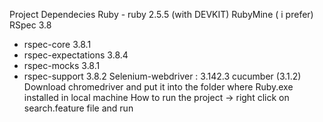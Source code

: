 Project Dependecies
Ruby - ruby 2.5.5 (with DEVKIT) 
RubyMine ( i prefer)
RSpec 3.8
  - rspec-core 3.8.1
  - rspec-expectations 3.8.4
  - rspec-mocks 3.8.1
  - rspec-support 3.8.2
Selenium-webdriver : 3.142.3
cucumber (3.1.2)
Download chromedriver and put it into the folder where Ruby.exe installed in local machine
How to run the project -> right click on search.feature file and run
